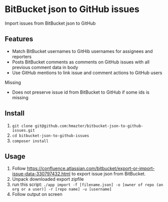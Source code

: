 # BitBucket json to GitHub issues

Import issues from BitBucket json to GitHub

## Features

* Match BitBucket usernames to GitHib usernames for assignees and reporters
* Posts BitBucket comments as comments on GitHub issues with all previous comment data in body
* Use GitHub mentions to link issue and comment actions to GitHub users

Missing

* Does not preserve issue id from BitBucket to GitHub if some ids is missing

## Install

1. `git clone git@github.com:hmazter/bitbucket-json-to-github-issues.git`
1. `cd bitbucket-json-to-github-issues`
1. `composer install`

## Usage

1. Follow https://confluence.atlassian.com/bitbucket/export-or-import-issue-data-330797432.html
to export issue json from BitBucket.
1. Unpack downloaded export zipfile
1. run this script:
  `./app import -f [filename.json] -o [owner of repo (an org or a user)] -r [repo name] -u [username]`
1. Follow output on screen
